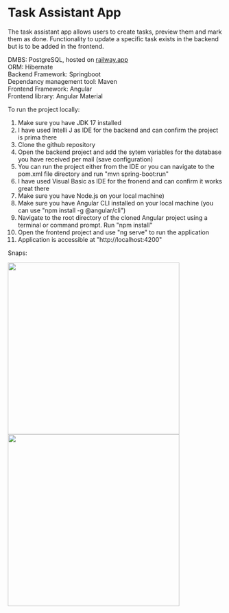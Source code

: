 # Task Assistant App

The task assistant app allows users to create tasks, preview them and mark them as done. Functionality to update a specific task exists in the backend but is to be added in the frontend.

DMBS: PostgreSQL, hosted on [railway.app](https://railway.app/)<br>
ORM: Hibernate<br>
Backend Framework: Springboot<br>
Dependancy management tool: Maven<br>
Frontend Framework: Angular<br>
Frontend library: Angular Material<br>

To run the project locally:
1. Make sure you have JDK 17 installed
2. I have used Intelli J as IDE for the backend and can confirm the project is prima there
4. Clone the github repository
5. Open the backend project and add the sytem variables for the database you have received per mail (save configuration)
6. You can run the project either from the IDE or you can navigate to the pom.xml file directory and run "mvn spring-boot:run"
7. I have used Visual Basic as IDE for the fronend and can confirm it works great there
8. Make sure you have Node.js on your local machine)
9. Make sure you have Angular CLI installed on your local machine (you can use "npm install -g @angular/cli")
10.  Navigate to the root directory of the cloned Angular project using a terminal or command prompt. Run "npm install"
11.  Open the frontend project and use "ng serve" to run the application
12.  Application is accessible at "http://localhost:4200"

Snaps:

<img src="https://github.com/pateva/taskAssistant/assets/83903221/769e1d46-ae1d-478f-b8b6-50b95ee4c3fb" width=400/>
<img src="https://github.com/pateva/taskAssistant/assets/83903221/dbb95aee-b0d1-4b77-92da-e4c0171816a9" width=400/>


  

